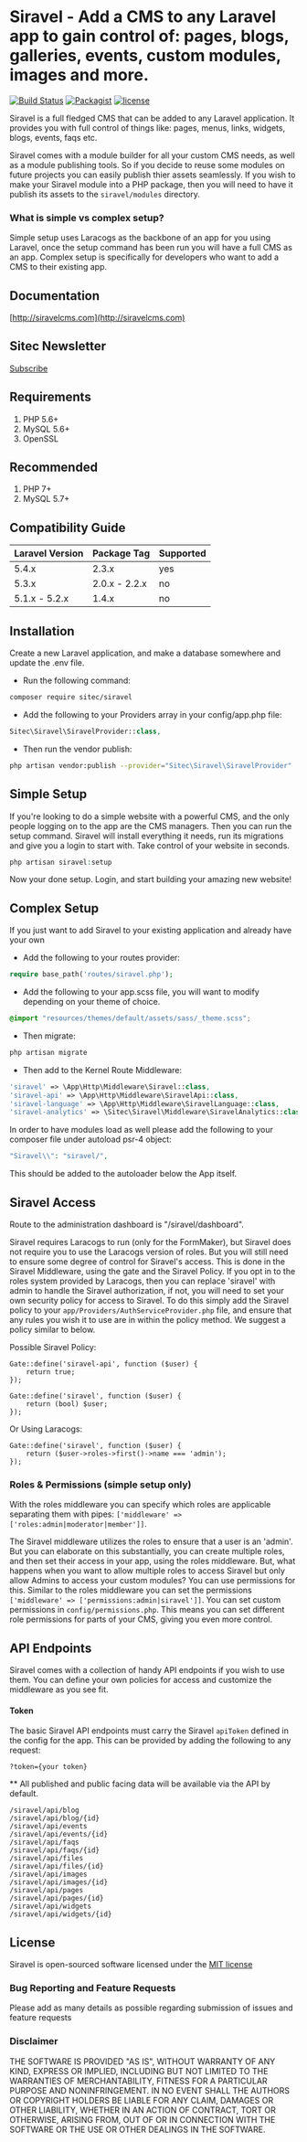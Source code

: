 # Siravel - Add a CMS to any Laravel app to gain control of: pages, blogs, galleries, events, custom modules, images and more.

[![Build Status](https://travis-ci.org/YABhq/Siravel.svg?branch=master)](https://travis-ci.org/YABhq/Siravel)
[![Packagist](https://img.shields.io/packagist/dt/yab/siravel.svg?maxAge=2592000)](https://packagist.org/packages/yab/siravel)
[![license](https://img.shields.io/github/license/mashape/apistatus.svg?maxAge=2592000)](https://packagist.org/packages/yab/siravel)

Siravel is a full fledged CMS that can be added to any Laravel application. It provides you with full control of things like: pages, menus, links, widgets, blogs, events, faqs etc.

Siravel comes with a module builder for all your custom CMS needs, as well as a module publishing tools. So if you decide to reuse some modules on future projects you can easily publish thier assets seamlessly. If you wish to make your Siravel module into a PHP package, then you will need to have it publish its assets to the `siravel/modules` directory.

### What is simple vs complex setup?
Simple setup uses Laracogs as the backbone of an app for you using Laravel, once the setup command has been run you will have a full CMS as an app. Complex setup is specifically for developers who want to add a CMS to their existing app.

## Documentation
[http://siravelcms.com](http://siravelcms.com)

## Sitec Newsletter
[Subscribe](http://eepurl.com/ck7dSv)

## Requirements
1. PHP 5.6+
1. MySQL 5.6+
2. OpenSSL

## Recommended
1. PHP 7+
1. MySQL 5.7+

## Compatibility Guide

| Laravel Version | Package Tag | Supported |
|-----------------|-------------|-----------|
| 5.4.x | 2.3.x | yes |
| 5.3.x | 2.0.x - 2.2.x | no |
| 5.1.x - 5.2.x | 1.4.x | no |

## Installation

Create a new Laravel application, and make a database somewhere and update the .env file.

* Run the following command:

```bash
composer require sitec/siravel
```

* Add the following to your Providers array in your config/app.php file:

```php
Sitec\Siravel\SiravelProvider::class,
```

* Then run the vendor publish:

```bash
php artisan vendor:publish --provider="Sitec\Siravel\SiravelProvider"
```

## Simple Setup

If you're looking to do a simple website with a powerful CMS, and the only people logging on to the app are the CMS managers. Then you can run the setup command.
Siravel will install everything it needs, run its migrations and give you a login to start with. Take control of your website in seconds.

```php
php artisan siravel:setup
```

Now your done setup. Login, and start building your amazing new website!

## Complex Setup

If you just want to add Siravel to your existing application and already have your own

* Add the following to your routes provider:

```php
require base_path('routes/siravel.php');
```

* Add the following to your app.scss file, you will want to modify depending on your theme of choice.

```css
@import "resources/themes/default/assets/sass/_theme.scss";
```

* Then migrate:

```bash
php artisan migrate
```

* Then add to the Kernel Route Middleware:

```php
'siravel' => \App\Http\Middleware\Siravel::class,
'siravel-api' => \App\Http\Middleware\SiravelApi::class,
'siravel-language' => \App\Http\Middleware\SiravelLanguage::class,
'siravel-analytics' => \Sitec\Siravel\Middleware\SiravelAnalytics::class,
```

In order to have modules load as well please add the following to your composer file under autoload psr-4 object:
```php
"Siravel\\": "siravel/",
```
This should be added to the autoloader below the App itself.

## Siravel Access
Route to the administration dashboard is "/siravel/dashboard".

Siravel requires Laracogs to run (only for the FormMaker), but Siravel does not require you to use the Laracogs version of roles. But you will still need to ensure some degree of control for Siravel's access. This is done in the Siravel Middleware, using the gate and the Siravel Policy. If you opt in to the roles system provided by Laracogs, then you can replace 'siravel' with admin to handle the Siravel authorization, if not, you will need to set your own security policy for access to Siravel. To do this simply add the Siravel policy to your `app/Providers/AuthServiceProvider.php` file, and ensure that any rules you wish it to use are in within the policy method. We suggest a policy similar to below.

Possible Siravel Policy:
```
Gate::define('siravel-api', function ($user) {
    return true;
});

Gate::define('siravel', function ($user) {
    return (bool) $user;
});
```

Or Using Laracogs:
```
Gate::define('siravel', function ($user) {
    return ($user->roles->first()->name === 'admin');
});
```

### Roles & Permissions (simple setup only)

With the roles middleware you can specify which roles are applicable separating them with pipes: `['middleware' => ['roles:admin|moderator|member']]`.

The Siravel middleware utilizes the roles to ensure that a user is an 'admin'. But you can elaborate on this substantially, you can create multiple roles, and then set their access in your app, using the roles middleware. But, what happens when you want to allow multiple roles to access Siravel but only allow Admins to access your custom modules? You can use permissions for this. Similar to the roles middleware you can set the permissions `['middleware' => ['permissions:admin|siravel']]`. You can set custom permissions in `config/permissions.php`. This means you can set different role permissions for parts of your CMS, giving you even more control.

## API Endpoints

Siravel comes with a collection of handy API endpoints if you wish to use them. You can define your own policies for access and customize the middleware as you see fit.

#### Token

The basic Siravel API endpoints must carry the Siravel `apiToken` defined in the config for the app. This can be provided by adding the following to any request:

```
?token={your token}
```

** All published and public facing data will be available via the API by default.

```
/siravel/api/blog
/siravel/api/blog/{id}
/siravel/api/events
/siravel/api/events/{id}
/siravel/api/faqs
/siravel/api/faqs/{id}
/siravel/api/files
/siravel/api/files/{id}
/siravel/api/images
/siravel/api/images/{id}
/siravel/api/pages
/siravel/api/pages/{id}
/siravel/api/widgets
/siravel/api/widgets/{id}
```

## License

Siravel is open-sourced software licensed under the [MIT license](http://opensource.org/licenses/MIT)

### Bug Reporting and Feature Requests

Please add as many details as possible regarding submission of issues and feature requests

### Disclaimer

THE SOFTWARE IS PROVIDED "AS IS", WITHOUT WARRANTY OF ANY KIND, EXPRESS OR IMPLIED, INCLUDING BUT NOT LIMITED TO THE WARRANTIES OF MERCHANTABILITY, FITNESS FOR A PARTICULAR PURPOSE AND NONINFRINGEMENT. IN NO EVENT SHALL THE AUTHORS OR COPYRIGHT HOLDERS BE LIABLE FOR ANY CLAIM, DAMAGES OR OTHER LIABILITY, WHETHER IN AN ACTION OF CONTRACT, TORT OR OTHERWISE, ARISING FROM, OUT OF OR IN CONNECTION WITH THE SOFTWARE OR THE USE OR OTHER DEALINGS IN THE SOFTWARE.
